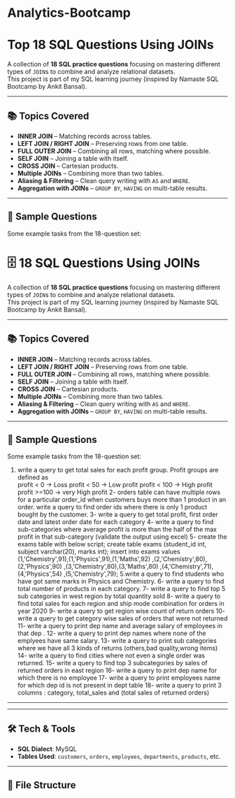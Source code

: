 # Analytics-Bootcamp
# Top 18 SQL Questions Using JOINs
A collection of **18 SQL practice questions** focusing on mastering different types of `JOIN`s to combine and analyze relational datasets.  
This project is part of my SQL learning journey (inspired by Namaste SQL Bootcamp by Ankit Bansal).

---

## 📚 Topics Covered
- **INNER JOIN** – Matching records across tables.
- **LEFT JOIN / RIGHT JOIN** – Preserving rows from one table.
- **FULL OUTER JOIN** – Combining all rows, matching where possible.
- **SELF JOIN** – Joining a table with itself.
- **CROSS JOIN** – Cartesian products.
- **Multiple JOINs** – Combining more than two tables.
- **Aliasing & Filtering** – Clean query writing with `AS` and `WHERE`.
- **Aggregation with JOINs** – `GROUP BY`, `HAVING` on multi-table results.

---

## 📝 Sample Questions
Some example tasks from the 18-question set:
# 🗄️ 18 SQL Questions Using JOINs

A collection of **18 SQL practice questions** focusing on mastering different types of `JOIN`s to combine and analyze relational datasets.  
This project is part of my SQL learning journey (inspired by Namaste SQL Bootcamp by Ankit Bansal).

---

## 📚 Topics Covered
- **INNER JOIN** – Matching records across tables.
- **LEFT JOIN / RIGHT JOIN** – Preserving rows from one table.
- **FULL OUTER JOIN** – Combining all rows, matching where possible.
- **SELF JOIN** – Joining a table with itself.
- **CROSS JOIN** – Cartesian products.
- **Multiple JOINs** – Combining more than two tables.
- **Aliasing & Filtering** – Clean query writing with `AS` and `WHERE`.
- **Aggregation with JOINs** – `GROUP BY`, `HAVING` on multi-table results.

---

## 📝 Sample Questions
Some example tasks from the 18-question set:

1. write a query to get total sales for each profit group. Profit groups are defined as  
profit < 0 -> Loss
profit < 50 -> Low profit
profit < 100 -> High profit
profit >=100 -> very High profit
2- orders table can have multiple rows for a particular order_id when customers buys more than 1 product in an order.
write a query to find order ids where there is only 1 product bought by the customer.
3- write a query to get total profit, first order date and latest order date for each category
4- write a query to find sub-categories where average profit is more than the half of the max profit in that sub-category (validate the output using excel)
5- create the exams table with below script;
create table exams (student_id int, subject varchar(20), marks int);
insert into exams values (1,'Chemistry',91),(1,'Physics',91),(1,'Maths',92)
,(2,'Chemistry',80),(2,'Physics',90)
,(3,'Chemistry',80),(3,'Maths',80)
,(4,'Chemistry',71),(4,'Physics',54)
,(5,'Chemistry',79);
5.write a query to find students who have got same marks in Physics and Chemistry.
6- write a query to find total number of products in each category.
7- write a query to find top 5 sub categories in west region by total quantity sold
8- write a query to find total sales for each region and ship mode combination for orders in year 2020
9- write a query to get region wise count of return orders
10- write a query to get category wise sales of orders that were not returned
11- write a query to print dep name and average salary of employees in that dep .
12- write a query to print dep names where none of the emplyees have same salary.
13- write a query to print sub categories where we have all 3 kinds of returns (others,bad quality,wrong items)
14- write a query to find cities where not even a single order was returned.
15- write a query to find top 3 subcategories by sales of returned orders in east region
16- write a query to print dep name for which there is no employee
17- write a query to print employees name for which dep id is not present in dept table
18- write a query to print 3 columns : category, total_sales and (total sales of returned orders)
---

---

## 🛠️ Tech & Tools
- **SQL Dialect**: MySQL 
- **Tables Used**: `customers`, `orders`, `employees`, `departments`, `products`, etc.


---

## 📂 File Structure
